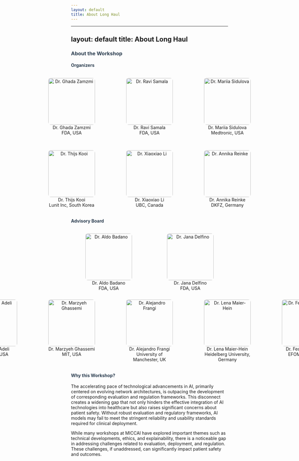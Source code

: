 ```yaml
---
layout: default
title: About Long Haul
---
```

---
layout: default
title: About Long Haul
---

<div class="post">
    <h3 class="pageTitle" style="color: #2c3e50;">About the Workshop</h3>
    <section>
        <h4 class="pageTitle" style="color: #2c3e50;">Organizers</h4>
        <div class="organizers">
            <!-- First Row: 3 Organizers -->
            <div class="row">
                <div class="organizer">
                    <figure>
                        <img src="{{ '/organizers/ghada.jpg' | relative_url }}" alt="Dr. Ghada Zamzmi">
                        <figcaption>Dr. Ghada Zamzmi <br> FDA, USA</figcaption>
                    </figure>
                </div>
                <div class="organizer">
                    <figure>
                        <img src="{{ '/organizers/ravi.jpg' | relative_url }}" alt="Dr. Ravi Samala">
                        <figcaption>Dr. Ravi Samala <br> FDA, USA</figcaption>
                    </figure>
                </div>
                <div class="organizer">
                    <figure>
                        <img src="{{ '/organizers/touring.jpg' | relative_url }}" alt="Dr. Mariia Sidulova">
                        <figcaption>Dr. Mariia Sidulova <br> Medtronic, USA</figcaption>
                    </figure>
                </div>
            </div>
            <!-- Second Row: 3 Organizers -->
            <div class="row">
                <div class="organizer">
                    <figure>
                        <img src="{{ '/organizers/thijs.jpg' | relative_url }}" alt="Dr. Thijs Kooi">
                        <figcaption>Dr. Thijs Kooi <br> Lunit Inc, South Korea</figcaption>
                    </figure>
                </div>
                <div class="organizer">
                    <figure>
                        <img src="{{ '/organizers/xiaoxiao.jpg' | relative_url }}" alt="Dr. Xiaoxiao Li">
                        <figcaption>Dr. Xiaoxiao Li <br> UBC, Canada</figcaption>
                    </figure>
                </div>
                <div class="organizer">
                    <figure>
                        <img src="{{ '/organizers/annika.jpg' | relative_url }}" alt="Dr. Annika Reinke">
                        <figcaption>Dr. Annika Reinke <br> DKFZ, Germany</figcaption>
                    </figure>
                </div>
            </div>
        </div>
    </section>
    <section>
        <h4 class="pageTitle" style="color: #2c3e50;">Advisory Board</h4>
        <!-- First Row: 2 Advisors -->
        <div class="row">
            <div class="organizer">
                <figure>
                    <img src="{{ '/organizers/aldo.jpg' | relative_url }}" alt="Dr. Aldo Badano">
                    <figcaption>Dr. Aldo Badano <br> FDA, USA</figcaption>
                </figure>
            </div>
            <div class="organizer">
                <figure>
                    <img src="{{ '/organizers/touring.jpg' | relative_url }}" alt="Dr. Jana Delfino">
                    <figcaption>Dr. Jana Delfino <br> FDA, USA</figcaption>
                </figure>
            </div>
        </div>
        <!-- Second Row: 5 Advisors -->
        <div class="row">
            <div class="organizer">
                <figure>
                    <img src="{{ '/organizers/ehsan.jpg' | relative_url }}" alt="Dr. Ehsan Adeli">
                    <figcaption>Dr. Ehsan Adeli <br> Stanford, USA</figcaption>
                </figure>
            </div>
            <div class="organizer">
                <figure>
                    <img src="{{ '/organizers/marzyeh.jpg' | relative_url }}" alt="Dr. Marzyeh Ghassemi">
                    <figcaption>Dr. Marzyeh Ghassemi <br> MIT, USA</figcaption>
                </figure>
            </div>
            <div class="organizer">
                <figure>
                    <img src="{{ '/organizers/alejandro.jpg' | relative_url }}" alt="Dr. Alejandro Frangi">
                    <figcaption>Dr. Alejandro Frangi <br> University of Manchester, UK</figcaption>
                </figure>
            </div>
            <div class="organizer">
                <figure>
                    <img src="{{ '/organizers/lena.jpg' | relative_url }}" alt="Dr. Lena Maier-Hein">
                    <figcaption>Dr. Lena Maier-Hein <br> Heidelberg University, Germany</figcaption>
                </figure>
            </div>
            <div class="organizer">
                <figure>
                    <img src="{{ '/organizers/federica.jpg' | relative_url }}" alt="Dr. Federica Zanca">
                    <figcaption>Dr. Federica Zanca <br> EFOMP, Belgium</figcaption>
                </figure>
            </div>
        </div>
    </section>
    <section>
        <h4 class="pageTitle" style="color: #2c3e50;">Why this Workshop?</h4>
        <p>
            The accelerating pace of technological advancements in AI, primarily centered on evolving network architectures, 
            is outpacing the development of corresponding evaluation and regulation frameworks. This disconnect creates a 
            widening gap that not only hinders the effective integration of AI technologies into healthcare but also raises 
            significant concerns about patient safety. Without robust evaluation and regulatory frameworks, AI models may 
            fail to meet the stringent reliability and usability standards required for clinical deployment.
        </p>
        <p>
            While many workshops at MICCAI have explored important themes such as technical developments, ethics, and 
            explainability, there is a noticeable gap in addressing challenges related to evaluation, deployment, and 
            regulation. These challenges, if unaddressed, can significantly impact patient safety and outcomes.
        </p>
    </section>
</div>

<style>
    .organizers {
        display: flex;
        flex-wrap: wrap;
        justify-content: center;
        gap: 20px;
    }
    .row {
        display: flex;
        justify-content: center;
        width: 100%;
        gap: 20px;
    }
    .organizer {
        text-align: center;
        flex: 1 1 calc(25% - 20px); /* For 4 items per row */
    }
    .row:nth-child(2) .organizer {
        flex: 1 1 calc(33.33% - 20px); /* For 3 items per row */
    }
    .organizer img {
        width: 150px; /* Uniform width */
        height: 150px; /* Uniform height */
        object-fit: cover; /* Ensures consistent scaling */
        border-radius: 8px; /* Optional: Rounded corners */
    }
    .organizer p {
        margin-top: 10px;
        font-size: 14px;
    }
</style>

<!-- 

<style>
    .organizers {
        display: flex;
        flex-direction: column; /* Stack rows vertically */
        gap: 20px; /* Space between rows */
    }
    .row {
        display: flex;
        justify-content: space-evenly; /* Equal spacing between items in a row */
        width: 100%;
        gap: 20px;
    }
    .organizer {
        text-align: center;
    }
    .organizer img {
        width: 150px; /* Uniform width */
        height: 150px; /* Uniform height */
        object-fit: cover; /* Ensures consistent scaling */
        border-radius: 8px; /* Optional: Rounded corners */
    }
    .organizer p {
        margin-top: 10px;
        font-size: 14px;
    }
</style> -->